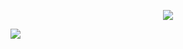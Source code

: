 
<p align="center">
<img src="https://komarev.com/ghpvc/?username=tami5&style=for-the-badge&color=red&label=Welcome+You+Are+Vistor+No" />
</P>

![](https://hit.yhype.me/github/profile?user_id=65782666)

<!--
**tami5/tami5** is a ✨ _special_ ✨ repository because its `README.md` (this file) appears on your GitHub profile.

Here are some ideas to get you started:

- 🔭 I’m currently working on ...
- 🌱 I’m currently learning ...
- 👯 I’m looking to collaborate on ...
- 🤔 I’m looking for help with ...
- 💬 Ask me about ...
- 📫 How to reach me: ...
- 😄 Pronouns: ...
- ⚡ Fun fact: ...
-->
